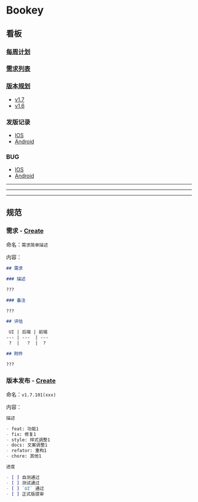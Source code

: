 # Bookey

## 看板

### [每周计划](https://github.com/bookey-dev/bookey.requirement/projects/6)

### [需求列表](https://github.com/bookey-dev/bookey.requirement/projects/5)

### [版本规划](https://github.com/bookey-dev/bookey.requirement/projects)

- [v1.7](https://github.com/bookey-dev/bookey.requirement/projects/12)
- [v1.6](https://github.com/bookey-dev/bookey.requirement/projects/11)

### 发版记录

- [IOS](https://github.com/bookey-dev/bookey.requirement/issues?q=is%3Aissue+label%3AReleases%EF%BC%9AIOS)
- [Android](https://github.com/bookey-dev/bookey.requirement/issues?q=is%3Aissue+label%3AReleases%EF%BC%9AAndroid+)

### BUG

- [IOS](https://github.com/bookey-dev/bookey.bug/projects/1)
- [Android](https://github.com/bookey-dev/bookey.bug/projects/2)

---
---
---


## 规范 

### 需求 - [Create](https://github.com/bookey-dev/bookey.requirement/issues/new/choose)

命名：`需求简单描述`

内容：

```md
## 需求

### 描述

???

### 备注

???

## 评估

 UI | 后端 | 前端
--- | ---  | ---
 ?  |   ?  |  ?

## 附件

???

```

### 版本发布 - [Create](https://github.com/bookey-dev/bookey.requirement/issues/new/choose)

命名：`v1.7.101(xxx)`

内容：

```md
描述

- feat: 功能1
- fix: 修复1
- style: 样式调整1
- docs: 文案调整1
- refator: 重构1
- chore: 其他1

进度

- [ ] 自测通过
- [ ] 测试通过
- [ ] `UI` 通过
- [ ] 正式版提审
```
